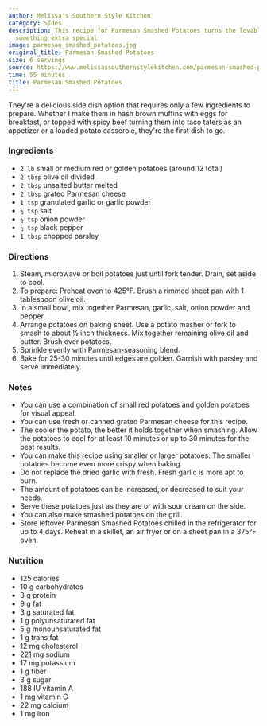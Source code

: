 ```yaml
---
author: Melissa's Southern Style Kitchen
category: Sides
description: This recipe for Parmesan Smashed Potatoes turns the lovable spud into
  something extra special.
image: parmesan_smashed_potatoes.jpg
original_title: Parmesan Smashed Potatoes
size: 6 servings
source: https://www.melissassouthernstylekitchen.com/parmesan-smashed-potatoes/
time: 55 minutes
title: Parmesan Smashed Potatoes
---
```


They're a delicious side dish option that requires only a few ingredients to prepare. Whether I make them in hash brown muffins with eggs for breakfast, or topped with spicy beef turning them into taco taters as an appetizer or a loaded potato casserole, they're the first dish to go.

### Ingredients

* `2 lb` small or medium red or golden potatoes  (around 12 total)
* `2 tbsp` olive oil divided
* `2 tbsp` unsalted butter melted
* `2 tbsp` grated Parmesan cheese
* `1 tsp` granulated garlic or garlic powder
* `½ tsp` salt
* `½ tsp` onion powder
* `½ tsp` black pepper
* `1 tbsp` chopped parsley

### Directions

1. Steam, microwave or boil potatoes just until fork tender. Drain, set aside to cool. 
2. To prepare: Preheat oven to 425°F. Brush a rimmed sheet pan with 1 tablespoon olive oil. 
3. In a small bowl, mix together Parmesan, garlic, salt, onion powder and pepper. 
4. Arrange potatoes on baking sheet. Use a potato masher or fork to smash to about ½ inch thickness. Mix together remaining olive oil and butter. Brush over potatoes.
5. Sprinkle evenly with Parmesan-seasoning blend. 
6. Bake for 25-30 minutes until edges are golden. Garnish with parsley and serve immediately. 

### Notes

* You can use a combination of small red potatoes and golden potatoes for visual appeal.
* You can use fresh or canned grated Parmesan cheese for this recipe.
* The cooler the potato, the better it holds together when smashing. Allow the potatoes to cool for at least 10 minutes or up to 30 minutes for the best results.
* You can make this recipe using smaller or larger potatoes. The smaller potatoes become even more crispy when baking.
* Do not replace the dried garlic with fresh. Fresh garlic is more apt to burn.
* The amount of potatoes can be increased, or decreased to suit your needs.
* Serve these potatoes just as they are or with sour cream on the side.
* You can also make smashed potatoes on the grill.
* Store leftover Parmesan Smashed Potatoes chilled in the refrigerator for up to 4 days. Reheat in a skillet, an air fryer or on a sheet pan in a 375°F oven.

### Nutrition

* 125 calories
* 10 g carbohydrates
* 3 g protein
* 9 g fat
* 3 g saturated fat
* 1 g polyunsaturated fat
* 5 g monounsaturated fat
* 1 g trans fat
* 12 mg cholesterol
* 221 mg sodium
* 17 mg potassium
* 1 g fiber
* 3 g sugar
* 188 IU vitamin A
* 1 mg vitamin C
* 22 mg calcium
* 1 mg iron